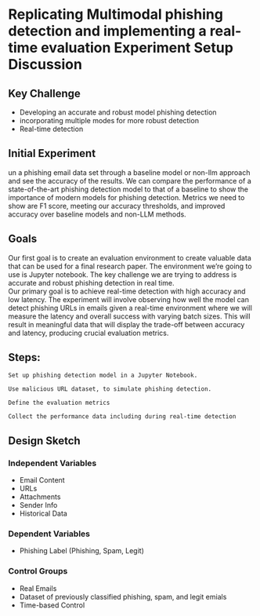 # Replicating Multimodal phishing detection and implementing a real-time evaluation Experiment Setup Discussion

## Key Challenge 
- Developing an accurate and robust model phishing detection
- incorporating multiple modes for more robust detection
- Real-time detection

## Initial Experiment
un a phishing email data set through a baseline model or non-llm approach and see the accuracy of the results. We can compare the performance of a state-of-the-art phishing detection model to that of a baseline to show the importance of modern models for phishing detection. 
Metrics we need to show are F1 score, meeting our accuracy thresholds, and improved accuracy over baseline models and non-LLM methods.  

## Goals
Our first goal is to create an evaluation environment to create valuable data that can be used for a final research paper. The environment we’re going to use is Jupyter notebook. 
The key challenge we are trying to address is accurate and robust phishing detection in real time.  
Our primary goal is to achieve real-time detection with high accuracy and low latency. The experiment will involve observing how well the model can detect phishing URLs in emails given a real-time environment where we will measure the latency and overall success with varying batch sizes. This will result in meaningful data that will display the trade-off between accuracy and latency, producing crucial evaluation metrics.


## Steps: 

    Set up phishing detection model in a Jupyter Notebook. 

    Use malicious URL dataset, to simulate phishing detection. 

    Define the evaluation metrics  

    Collect the performance data including during real-time detection 

## Design Sketch
### Independent Variables
- Email Content
- URLs
- Attachments
- Sender Info
- Historical Data

### Dependent Variables
- Phishing Label (Phishing, Spam, Legit)

### Control Groups
- Real Emails
- Dataset of previously classified phishing, spam, and legit emials
- Time-based Control
 
